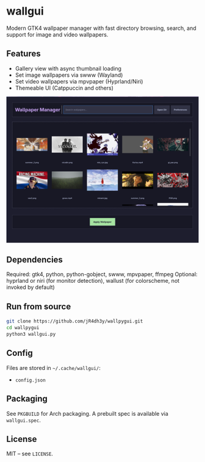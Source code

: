 # wallgui

Modern GTK4 wallpaper manager with fast directory browsing, search, and support for image and video wallpapers.

## Features
- Gallery view with async thumbnail loading
- Set image wallpapers via swww (Wayland)
- Set video wallpapers via mpvpaper (Hyprland/Niri)
- Themeable UI (Catppuccin and others)

![wallgui-screenshot](/assets/app.png)

## Dependencies
Required: gtk4, python, python-gobject, swww, mpvpaper, ffmpeg
Optional: hyprland or niri (for monitor detection), wallust (for colorscheme, not invoked by default)

## Run from source
```bash
git clone https://github.com/jR4dh3y/wallpygui.git
cd wallpygui
python3 wallgui.py
```

## Config
Files are stored in `~/.cache/wallgui/`:
- `config.json`

## Packaging
See `PKGBUILD` for Arch packaging. A prebuilt spec is available via `wallgui.spec`.

## License
MIT – see `LICENSE`.


